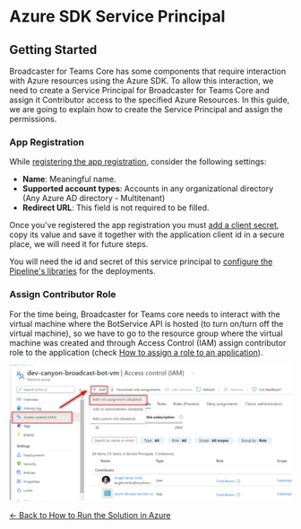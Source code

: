 # Azure SDK Service Principal

## Getting Started

Broadcaster for Teams Core has some components that require interaction with Azure resources using the Azure SDK. To allow this interaction, we need to create a Service Principal for Broadcaster for Teams Core and assign it Contributor access to the specified Azure Resources. In this guide, we are going to explain how to create the Service Principal and assign the permissions.

### App Registration
While [registering the app registration](https://docs.microsoft.com/en-us/azure/active-directory/develop/howto-create-service-principal-portal#register-an-application-with-azure-ad-and-create-a-service-principal), consider the following settings:

- **Name**: Meaningful name.
- **Supported account types**: Accounts in any organizational directory (Any Azure AD directory - Multitenant)
- **Redirect URL**: This field is not required to be filled.


Once you've registered the app registration you must [add a client secret](https://docs.microsoft.com/en-us/azure/active-directory/develop/quickstart-register-app#add-a-client-secret), copy its value and save it together with the application client id in a secure place, we will need it for future steps.

You will need the id and secret of this service principal to [configure the Pipeline's libraries]() for the deployments.

### Assign Contributor Role
For the time being, Broadcaster for Teams core needs to interact with the virtual machine where the BotService API is hosted (to turn on/turn off the virtual machine), so we have to go to the resource group where the virtual machine was created and through Access Control (IAM) assign contributor role to the application (check [How to assign a role to an application](https://docs.microsoft.com/en-us/azure/active-directory/develop/howto-create-service-principal-portal#assign-a-role-to-the-application)).

![Assign Contributor Role](./images/assign_contributor_role.png)

[← Back to How to Run the Solution in Azure](README.md#how-to-run-the-solution-in-azure)